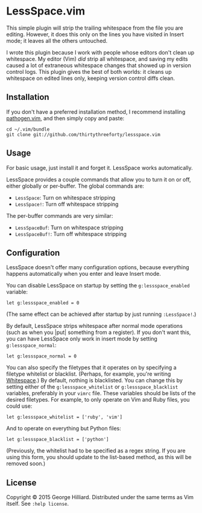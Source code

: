 # LessSpace.vim

This simple plugin will strip the trailing whitespace from the file you are editing.
However, it does this only on the lines you have visited in Insert mode; it leaves all the others untouched.

I wrote this plugin because I work with people whose editors don't clean up whitespace.
My editor (Vim) *did* strip all whitespace, and saving my edits caused a lot of extraneous whitespace changes that showed up in version control logs.
This plugin gives the best of both worlds: it cleans up whitespace on edited lines only, keeping version control diffs clean.

## Installation

If you don't have a preferred installation method, I recommend installing [pathogen.vim](https://github.com/tpope/vim-pathogen), and then simply copy and paste:

    cd ~/.vim/bundle
    git clone git://github.com/thirtythreeforty/lessspace.vim

## Usage

For basic usage, just install it and forget it.
LessSpace works automatically.

LessSpace provides a couple commands that allow you to turn it on or off, either globally or per-buffer.
The global commands are:

 - `LessSpace`: Turn on whitespace stripping
 - `LessSpace!`: Turn off whitespace stripping

The per-buffer commands are very similar:

 - `LessSpaceBuf`: Turn on whitespace stripping
 - `LessSpaceBuf!`: Turn off whitespace stripping

## Configuration

LessSpace doesn't offer many configuration options, because everything happens automatically when you enter and leave Insert mode.

You can disable LessSpace on startup by setting the `g:lessspace_enabled` variable:

    let g:lessspace_enabled = 0

(The same effect can be achieved after startup by just running `:LessSpace!`.)

By default, LessSpace strips whitespace after normal mode operations (such as when you |put| something from a register).
If you don't want this, you can have LessSpace only work in insert mode by setting `g:lessspace_normal`:

    let g:lessspace_normal = 0

You can also specify the filetypes that it operates on by specifying a filetype whitelist or blacklist.
(Perhaps, for example, you're writing [Whitespace](https://en.wikipedia.org/wiki/Whitespace_%28programming_language%29).)
By default, nothing is blacklisted.
You can change this by setting either of the `g:lessspace_whitelist` or `g:lessspace_blacklist` variables, preferably in your `vimrc` file.
These variables should be lists of the desired filetypes.
For example, to only operate on Vim and Ruby files, you could use:

    let g:lessspace_whitelist = ['ruby', 'vim']

And to operate on everything but Python files:

    let g:lessspace_blacklist = ['python']

(Previously, the whitelist had to be specified as a regex string.
If you are using this form, you should update to the list-based method, as this will be removed soon.)

## License

Copyright © 2015 George Hilliard.  Distributed under the same terms as Vim itself.
See `:help license`.
